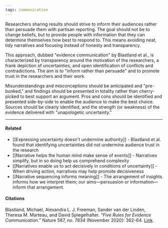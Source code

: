 ```yaml
---
tags: communication
---
```


Researchers sharing results should strive to inform their audiences rather than persuade them with partisan reporting. The goal should not be to change beliefs, but to provide people with information that they can determine themselves how best to respond to. This means avoiding neat, tidy narratives and focusing instead of honesty and transparency.

This approach, dubbed "evidence communication" by Blastland et al., is characterized by transparency around the motivation of the researchers, a frank depiction of uncertainties, and open identification of conflicts and contradictions. The aim is to "inform rather than persuade" and to promote trust in the researchers and their work.

Misunderstandings and misconceptions should be anticipated and "pre-bunked," and findings should be presented in totality rather than cherry-picked to best support an argument. Pros and cons should be identified and presented side-by-side to enable the audience to make the best choice. Sources should be clearly identified, and the strength (or weakness) of the evidence delivered with "unapologetic uncertainty."

---

#### Related

-   [[Expressing uncertainty doesn't undermine authority]] - Blastland et al. found that identifying uncertainties did not undermine audience trust in the research
-   [[Narrative helps the human mind make sense of events]] - Narratives simplify, but in so doing help us comprehend complexity
-   [[Narratives enable us to act decisively in conditions of uncertainty]] - When driving action, narratives may help promote decisiveness
-   [[Narrative sequencing informs meaning]] - The arrangement of insights informs how we interpret them; our aims—persuasion or information—inform that arrangement.

#### Citations

Blastland, Michael, Alexandra L. J. Freeman, Sander van der Linden, Theresa M. Marteau, and David Spiegelhalter. _“Five Rules for Evidence Communication.”_ Nature 587, no. 7834 (November 2020): 362–64. [Link](https://doi.org/10.1038/d41586-020-03189-1).